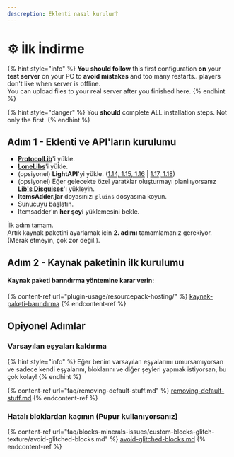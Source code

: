 ```yaml
---
descreption: Eklenti nasıl kurulur?
---
```


# ⚙ İlk İndirme

{% hint style="info" %}
**You should follow** this first configuration **on** your **test server** on your PC to **avoid mistakes** and too many restarts.. players don't like when server is offline.\
You can upload files to your real server after you finished here.
{% endhint %}

{% hint style="danger" %}
You **should** complete ALL installation steps. Not only the first.
{% endhint %}

## Adım 1 - Eklenti ve API'ların kurulumu

* [**ProtocolLib**](https://www.spigotmc.org/resources/protocollib.1997/)'i yükle.
* [**LoneLibs**](https://www.spigotmc.org/resources/lonelibs.75974/)'i yükle.
* (opsiyonel) **LightAPI**'yi yükle. ([1.14, 1.15, 1.16](http://a.devs.beer/lightapi-old) | [1.17, 1.18](http://a.devs.beer/lightapi-new))
* (opsiyonel) Eğer gelecekte özel yaratklar oluşturmayı planlııyorsanız [**Lib's Disguises**](https://www.spigotmc.org/resources/libs-disguises-free.81/)'ı yükleyin.
* **ItemsAdder.jar** doyasınızı `pluins` dosyasına koyun.
* Sunucuyu başlatın.
* Itemsadder'ın **her şeyi** yüklemesini bekle.

İlk adım tamam.\
Artık kaynak paketini ayarlamak için **2. adımı** tamamlamanız gerekiyor. (Merak etmeyin, çok zor değil.).

## Adım 2 - Kaynak paketinin ilk kurulumu

#### Kaynak paketi barındırma yöntemine karar verin:

{% content-ref url="plugin-usage/resourcepack-hosting/" %}
[kaynak-paketi-barındırma](plugin-usage/resourcepack-hosting/)
{% endcontent-ref %}

## Opiyonel Adımlar

### Varsayılan eşyaları kaldırma

{% hint style="info" %}
Eğer benim varsayılan eşyalarımı umursamıyorsan ve sadece kendi eşyalarını, bloklarını ve diğer şeyleri yapmak istiyorsan, bu çok kolay!
{% endhint %}

{% content-ref url="faq/removing-default-stuff.md" %}
[removing-default-stuff.md](faq/removing-default-stuff.md)
{% endcontent-ref %}

### Hatalı bloklardan kaçının (Pupur kullanıyorsanız)

{% content-ref url="faq/blocks-minerals-issues/custom-blocks-glitch-texture/avoid-glitched-blocks.md" %}
[avoid-glitched-blocks.md](faq/blocks-minerals-issues/custom-blocks-glitch-texture/avoid-glitched-blocks.md)
{% endcontent-ref %}
